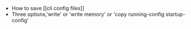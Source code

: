 - How to save [[cli config files]]
- Three options,'write' or 'write memory' or 'copy running-config startup-config'